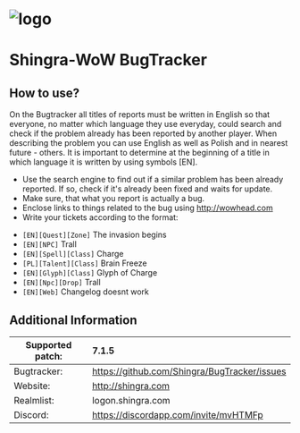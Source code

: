 # ![logo](http://shingra.com/img/logo1.png)

Shingra-WoW BugTracker
================================

How to use?
-------------------------
On the Bugtracker all titles of reports must be written in English so that everyone, no matter which language they use everyday, could search and check if the problem already has been reported by another player. When describing the problem you can use English as well as Polish and in nearest future - others. It is important to determine at the beginning of a title in which language it is written by using symbols [EN].

 - Use the search engine to find out if a similar problem has been already reported. If so, check if it's already been fixed and waits for update.
 - Make sure, that what you report is actually a bug.
 - Enclose links to things related to the bug using http://wowhead.com
 - Write your tickets according to the format:<br>
  * `[EN][Quest][Zone]` The invasion begins<br>
  * `[EN][NPC]` Trall<br>
  * `[EN][Spell][Class]` Charge<br>
  * `[PL][Talent][Class]` Brain Freeze<br>
  * `[EN][Glyph][Class]` Glyph of Charge<br>
  * `[EN][Npc][Drop]` Trall<br>
  * `[EN][Web]` Changelog doesnt work


Additional Information
-------------------------

| Supported patch:  | 7.1.5                                          |
|-------------------|:-----------------------------------------------|
| Bugtracker:       | https://github.com/Shingra/BugTracker/issues   |
| Website:          | http://shingra.com                           	 |
| Realmlist:        | logon.shingra.com                              |
| Discord:          | https://discordapp.com/invite/mvHTMFp          |

